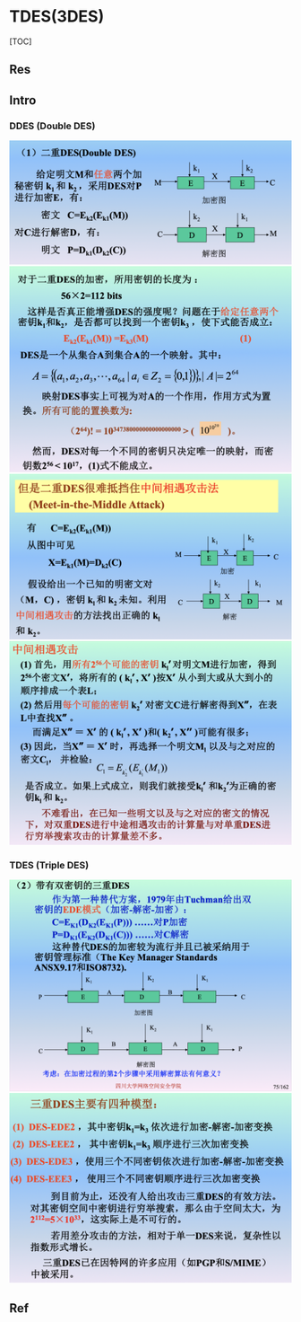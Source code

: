 # TDES(3DES)

[TOC]



## Res


## Intro
### DDES (Double DES)
![](../../../../../../../../../Assets/Pics/Screenshot%202023-04-12%20at%204.01.27%20PM.png)
![](../../../../../../../../../Assets/Pics/Screenshot%202023-04-12%20at%204.01.36%20PM.png)
![](../../../../../../../../../Assets/Pics/Screenshot%202023-04-12%20at%204.01.49%20PM.png)
![](../../../../../../../../../Assets/Pics/Screenshot%202023-04-12%20at%204.02.00%20PM.png)


### TDES (Triple DES)
![](../../../../../../../../../Assets/Pics/Screenshot%202023-04-12%20at%204.04.48%20PM.png)
![](../../../../../../../../../Assets/Pics/Screenshot%202023-04-12%20at%204.04.36%20PM.png)




## Ref


